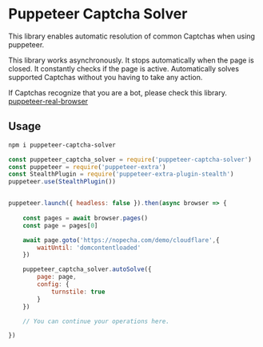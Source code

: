 # Puppeteer Captcha Solver
This library enables automatic resolution of common Captchas when using puppeteer.

This library works asynchronously. It stops automatically when the page is closed. It constantly checks if the page is active. Automatically solves supported Captchas without you having to take any action.

If Captchas recognize that you are a bot, please check this library.
[puppeteer-real-browser](https://github.com/zfcsoftware/puppeteer-real-browser)

## Usage

```bash
npm i puppeteer-captcha-solver
```


```js
const puppeteer_captcha_solver = require('puppeteer-captcha-solver')
const puppeteer = require('puppeteer-extra')
const StealthPlugin = require('puppeteer-extra-plugin-stealth')
puppeteer.use(StealthPlugin())


puppeteer.launch({ headless: false }).then(async browser => {
    
    const pages = await browser.pages()
    const page = pages[0]

    await page.goto('https://nopecha.com/demo/cloudflare',{
        waitUntil: 'domcontentloaded'
    })

    puppeteer_captcha_solver.autoSolve({
        page: page,
        config: {
            turnstile: true
        }
    })

    // You can continue your operations here.

})

```